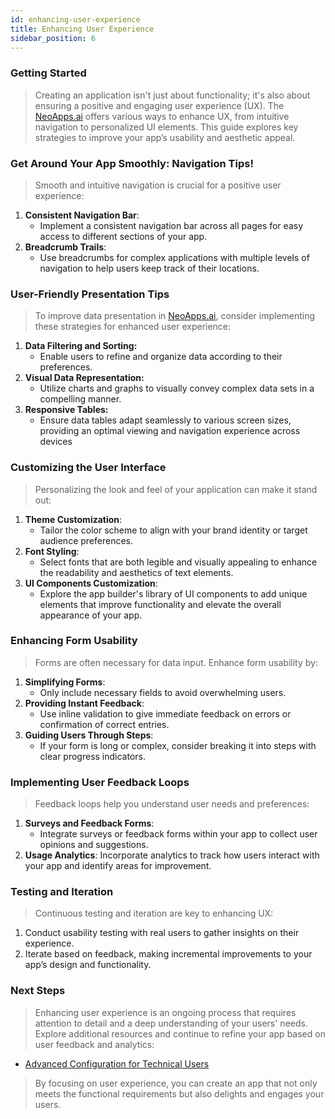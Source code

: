 ```yaml
---
id: enhancing-user-experience
title: Enhancing User Experience
sidebar_position: 6
---
```


### Getting Started

> Creating an application isn't just about functionality; it's also about ensuring a positive and engaging user experience (UX). The [NeoApps.ai](https://neoapps.ai/) offers various ways to enhance UX, from intuitive navigation to personalized UI elements. This guide explores key strategies to improve your app’s usability and aesthetic appeal.

### Get Around Your App Smoothly: Navigation Tips!

> Smooth and intuitive navigation is crucial for a positive user experience:

1. **Consistent Navigation Bar**: 
    - Implement a consistent navigation bar across all pages for easy access to different sections of your app.
2. **Breadcrumb Trails**: 
    - Use breadcrumbs for complex applications with multiple levels of navigation to help users keep track of their locations.

<!-- ![Optimizing Application Navigation](/img/neoapps_ai_logo.png) -->

### User-Friendly Presentation Tips

> To improve data presentation in [NeoApps.ai](https://neoapps.ai/), consider implementing these strategies for enhanced user experience:

1. **Data Filtering and Sorting:** 
    - Enable users to refine and organize data according to their preferences.
2. **Visual Data Representation:** 
    - Utilize charts and graphs to visually convey complex data sets in a compelling manner.
3.  **Responsive Tables:**
    - Ensure data tables adapt seamlessly to various screen sizes, providing an optimal viewing and navigation experience across devices

<!-- ![Improving Data Presentation](/img/neoapps_ai_logo.png) -->

### Customizing the User Interface

> Personalizing the look and feel of your application can make it stand out:

1. **Theme Customization**: 
    - Tailor the color scheme to align with your brand identity or target audience preferences.
2. **Font Styling**: 
    - Select fonts that are both legible and visually appealing to enhance the readability and aesthetics of text elements.
3. **UI Components Customization**: 
    - Explore the app builder's library of UI components to add unique elements that improve functionality and elevate the overall appearance of your app.

<!-- ![Customizing the User Interface](/img/neoapps_ai_logo.png) -->

### Enhancing Form Usability

> Forms are often necessary for data input. Enhance form usability by:

1. **Simplifying Forms**: 
    - Only include necessary fields to avoid overwhelming users.
2. **Providing Instant Feedback**: 
    - Use inline validation to give immediate feedback on errors or confirmation of correct entries.
3. **Guiding Users Through Steps**: 
    - If your form is long or complex, consider breaking it into steps with clear progress indicators.

<!-- ![Enhancing Form Usability](/img/neoapps_ai_logo.png) -->

### Implementing User Feedback Loops

> Feedback loops help you understand user needs and preferences:

1. **Surveys and Feedback Forms**: 
    - Integrate surveys or feedback forms within your app to collect user opinions and suggestions.
2. **Usage Analytics**: Incorporate analytics to track how users interact with your app and identify areas for improvement.

<!-- ![Implementing User Feedback Loops](/img/neoapps_ai_logo.png) -->

### Testing and Iteration

> Continuous testing and iteration are key to enhancing UX:

1. Conduct usability testing with real users to gather insights on their experience.
2. Iterate based on feedback, making incremental improvements to your app’s design and functionality.

<!-- ![Testing and Iteration](/img/neoapps_ai_logo.png) -->

### Next Steps

> Enhancing user experience is an ongoing process that requires attention to detail and a deep understanding of your users' needs. Explore additional resources and continue to refine your app based on user feedback and analytics:

- [Advanced Configuration for Technical Users](./advanced-configuration)

> By focusing on user experience, you can create an app that not only meets the functional requirements but also delights and engages your users.
